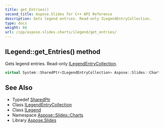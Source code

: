 ```yaml
---
title: get_Entries()
second_title: Aspose.Slides for C++ API Reference
description: Gets legend entries. Read-only ILegendEntryCollection.
type: docs
weight: 66
url: /cpp/aspose.slides.charts/ilegend/get_entries/
---
```

## ILegend::get_Entries() method


Gets legend entries. Read-only [ILegendEntryCollection](../../ilegendentrycollection/).

```cpp
virtual System::SharedPtr<ILegendEntryCollection> Aspose::Slides::Charts::ILegend::get_Entries()=0
```

## See Also

* Typedef [SharedPtr](../../system/sharedptr/)
* Class [ILegendEntryCollection](../ilegendentrycollection/)
* Class [ILegend](./)
* Namespace [Aspose::Slides::Charts](../)
* Library [Aspose.Slides](../../)